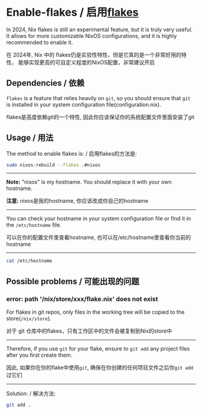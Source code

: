 # Enable-flakes / 启用[flakes](https://wiki.nixos.org/wiki/Flakes)

In 2024, Nix flakes is still an experimental feature, but it is truly very
useful. It allows for more customizable NixOS configurations, and it is highly
recommended to enable it.

在 2024年, Nix 中的 flakes仍是实验性特性，但是它真的是一个非常好用的特性，
能够实现更高的可自定义程度的NixOS配置，非常建议开启

## Dependencies / 依赖

`flakes` is a feature that relies heavily on `git`, so you should ensure that
`git` is installed in your system configuration file(configuration.nix).

flakes是高度依赖git的一个特性, 因此你应该保证你的系统配置文件里面安装了git

## Usage / 用法

The method to enable flakes is: / 启用flakes的方法是:

```bash
sudo nixos-rebuild --flakes .#nixos
```

---

**Note:** "nixos" is my hostname. You should replace it with your own hostname.

**注意:** nixos是我的hostname, 你应该改成你自己的hostname

---

You can check your hostname in your system configuration file or find it in the
`/etc/hostname` file.

可以在你的配置文件里查看hostname, 也可以在/etc/hostname里查看你当前的hostname

---

```bash
cat /etc/hostname
```

## Possible problems / 可能出现的问题

### error: path '/nix/store/xxx/flake.nix' does not exist

For flakes in git repos, only files in the working tree will be copied to the store(`/nix/store`).

对于 git 仓库中的flakes，只有工作区中的文件会被复制到Nix的store中

---

Therefore, if you use `git` for your flake, ensure to `git add` any project files after you first create them.

因此, 如果你在你的flake中使用`git`, 确保在你创建的任何项目文件之后你`git add`过它们

---

Solution: / 解决方法:
```bash
git add .
```
